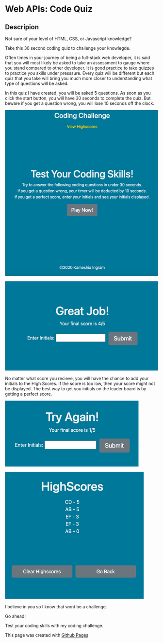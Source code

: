 # Web APIs: Code Quiz

## Descripion

Not sure of your level of HTML, CSS, or Javascript knowledge?

Take this 30 second coding quiz to challenge your knowlegde.

Often times in your journey of being a full-stack web developer, it is said that you will most likely be asked to take an assessment to gauge where you stand compared to other developer. It is good practice to take quizzes to practice you skills under presssure. Every quiz will be different but each quiz that you take will bring you much more closer to understanding what type of questions will be asked. 

In this quiz I have created, you will be asked 5 questions. As soon as you click the start button, you will have 30 seconds to complete the quiz. But beware if you get a question wrong, you will lose 10 seconds off the clock.

![Start](assets/images/homepage.png)

![Good-Score](assets/images/good-score.png)

No matter what score you recieve, you will have the chance to add your initials to the High Scores. If the score is too low, then your score might not be displayed. The best way to get you initials on the leader board is by getting a perfect score. 

![Low-Score](assets/images/low-score.png)

![Good-Score](assets/images/high-score.png)

I believe in you so I know that wont be a challenge. 

Go ahead! 

Test your coding skills with my coding challenge. 

This page was created with [Github Pages]()